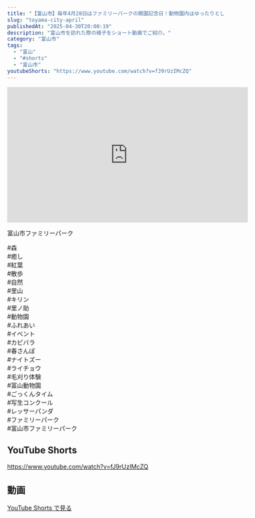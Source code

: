 ```yaml
---
title: "【富山市】毎年4月28日はファミリーパークの開園記念日！動物園内はゆったりとした時間が流れておりました #shorts"
slug: "toyama-city-april"
publishedAt: "2025-04-30T20:00:19"
description: "富山市を訪れた際の様子をショート動画でご紹介。"
category: "富山市"
tags: 
  - "富山"
  - "#shorts"
  - "富山市"
youtubeShorts: "https://www.youtube.com/watch?v=fJ9rUzIMcZQ"
---
```


<iframe width="560" height="315" src="https://www.youtube.com/embed/6AHGoLh2jdc" frameborder="0" allowfullscreen></iframe>

富山市ファミリーパーク

#森<br />
#癒し<br />
#紅葉<br />
#散歩<br />
#自然<br />
#里山<br />
#キリン<br />
#里ノ助<br />
#動物園<br />
#ふれあい<br />
#イベント<br />
#カピバラ<br />
#春さんぽ<br />
#ナイトズー<br />
#ライチョウ<br />
#毛刈り体験<br />
#富山動物園<br />
#ごっくんタイム<br />
#写生コンクール<br />
#レッサーパンダ<br />
#ファミリーパーク<br />
#富山市ファミリーパーク

## YouTube Shorts

https://www.youtube.com/watch?v=fJ9rUzIMcZQ

## 動画

[YouTube Shorts で見る](https://www.youtube.com/watch?v=fJ9rUzIMcZQ)

